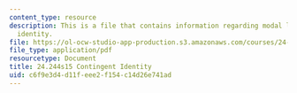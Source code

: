 ```yaml
---
content_type: resource
description: This is a file that contains information regarding modal logic contingent
  identity.
file: https://ol-ocw-studio-app-production.s3.amazonaws.com/courses/24-244-modal-logic-spring-2015/c6f9e3d4d11feee2f154c14d26e741ad_MIT24_244S15_Contingent.pdf
file_type: application/pdf
resourcetype: Document
title: 24.244s15 Contingent Identity
uid: c6f9e3d4-d11f-eee2-f154-c14d26e741ad
---
```

